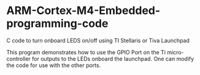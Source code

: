 # ARM-Cortex-M4-Embedded-programming-code
C code to turn onboard LEDS on/off using TI Stellaris or Tiva Launchpad

This program demonstrates how to use the GPIO Port on the Ti micro-controller for outputs to the LEDs onboard the launchpad.
One can modify the code for use with the other ports.
